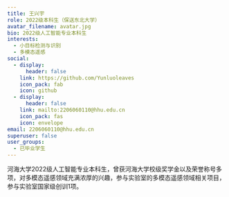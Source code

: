 ```yaml
---
title: 王兴宇
role: 2022级本科生（保送东北大学）
avatar_filename: avatar.jpg
bio: 2022级人工智能专业本科生
interests:
  - 小目标检测与识别
  - 多模态遥感
social:
  - display:
      header: false
    link: https://github.com/Yunluoleaves
    icon_pack: fab
    icon: github
  - display:
      header: false
    link: mailto:2206060110@hhu.edu.cn
    icon_pack: fas
    icon: envelope
email: 2206060110@hhu.edu.cn
superuser: false
user_groups:
  - 已毕业学生
---
```

河海大学2022级人工智能专业本科生，曾获河海大学校级奖学金以及荣誉称号多项，对多模态遥感领域充满浓厚的兴趣，参与实验室的多模态遥感领域相关项目，参与实验室国家级创训1项。
